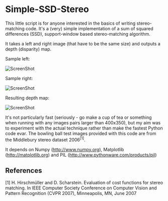 Simple-SSD-Stereo
=================

This little script is for anyone interested in the basics of writing stereo-matching code. It's a (very) simple implementation of a sum of squared differences (SSD), support-window based stereo-matching algorithm.

It takes a left and right image (that have to be the same size) and outputs a depth (disparity) map.

Sample left:

![ScreenShot](https://raw.github.com/davechristian/Simple-SSD-Stereo/master/bowling_small_l.png)

Sample right:

![ScreenShot](https://raw.github.com/davechristian/Simple-SSD-Stereo/master/bowling_small_r.png)

Resulting depth map:

![ScreenShot](https://raw.github.com/davechristian/Simple-SSD-Stereo/master/depth.png)

It's not particularly fast (seriously - go make a cup of tea or something when running with any images pairs larger than 400x350), but my aim was to experiment with the actual technique rather than make the fastest Python code evar. The bowling ball test images provided with this code are from the Middlebury stereo dataset 2006<sup>[1]</sup>.

It depends on Numpy (http://www.numpy.org), Matplotlib (http://matplotlib.org) and PIL (http://www.pythonware.com/products/pil)

References
----------
[1] H. Hirschmüller and D. Scharstein. Evaluation of cost functions for stereo matching.
In IEEE Computer Society Conference on Computer Vision and Pattern Recognition (CVPR 2007), Minneapolis, MN, June 2007
